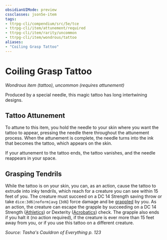 ```yaml
---
obsidianUIMode: preview
cssclasses: json5e-item
tags:
- ttrpg-cli/compendium/src/5e/tce
- ttrpg-cli/item/attunement/required
- ttrpg-cli/item/rarity/uncommon
- ttrpg-cli/item/wondrous/tattoo
aliases: 
- "Coiling Grasp Tattoo"
---
```

# Coiling Grasp Tattoo
*Wondrous item (tattoo), uncommon (requires attunement)*  



Produced by a special needle, this magic tattoo has long intertwining designs.

## Tattoo Attunement

To attune to this item, you hold the needle to your skin where you want the tattoo to appear, pressing the needle there throughout the attunement process. When the attunement is complete, the needle turns into the ink that becomes the tattoo, which appears on the skin.

If your attunement to the tattoo ends, the tattoo vanishes, and the needle reappears in your space.

## Grasping Tendrils

While the tattoo is on your skin, you can, as an action, cause the tattoo to extrude into inky tendrils, which reach for a creature you can see within 15 feet of you. The creature must succeed on a DC 14 Strength saving throw or take `dice:3d6|noform|avg` (`3d6`) force damage and be [grappled](3-Compendium/rules/conditions.md#Grappled) by you. As an action, the creature can escape the grapple by succeeding on a DC 14 Strength ([Athletics](3-Compendium/rules/skills.md#Athletics)) or Dexterity ([Acrobatics](3-Compendium/rules/skills.md#Acrobatics)) check. The grapple also ends if you halt it (no action required), if the creature is ever more than 15 feet away from you, or if you use this tattoo on a different creature.

*Source: Tasha's Cauldron of Everything p. 123*